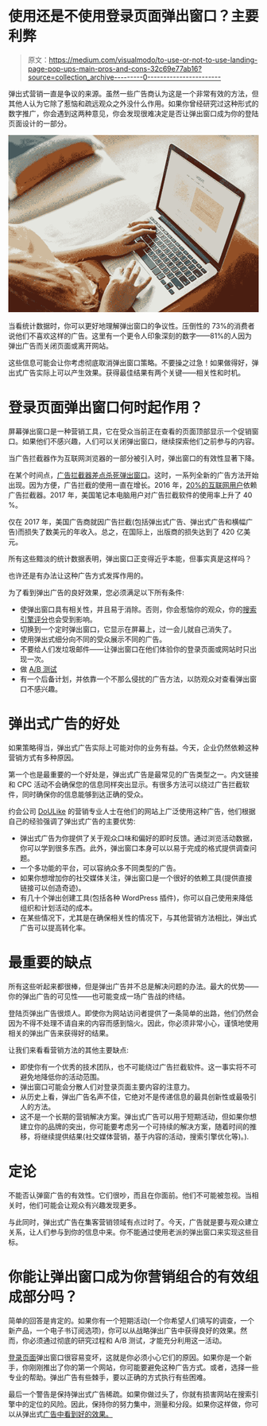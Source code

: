 # 使用还是不使用登录页面弹出窗口？主要利弊

> 原文：<https://medium.com/visualmodo/to-use-or-not-to-use-landing-page-pop-ups-main-pros-and-cons-32c69e77ab16?source=collection_archive---------0----------------------->

弹出式营销一直是争议的来源。虽然一些广告商认为这是一个非常有效的方法，但其他人认为它除了惹恼和疏远观众之外没什么作用。如果你曾经研究过这种形式的数字推广，你会遇到这两种意见，你会发现很难决定是否让弹出窗口成为你的登陆页面设计的一部分。

![](img/2b1adc563f2717076880a58a6ff0984c.png)

当看统计数据时，你可以更好地理解弹出窗口的争议性。压倒性的 73%的消费者说他们不喜欢这样的广告。这里有一个更令人印象深刻的数字——81%的人因为弹出广告而关闭页面或离开网站。

这些信息可能会让你考虑彻底取消弹出窗口策略。不要操之过急！如果做得好，弹出式广告实际上可以产生效果。获得最佳结果有两个关键——相关性和时机。

# 登录页面弹出窗口何时起作用？

屏幕弹出窗口是一种营销工具，它在受众当前正在查看的页面顶部显示一个促销窗口。如果他们不感兴趣，人们可以关闭弹出窗口，继续探索他们之前参与的内容。

当广告拦截器作为互联网浏览器的一部分被引入时，弹出窗口的有效性显著下降。

在某个时间点，[广告拦截器差点杀死弹出窗口](https://www.wired.com/story/google-chrome-ad-blocker-change-web/)。这时，一系列全新的广告方法开始出现。因为方便，广告拦截的使用一直在增长。2016 年，[20%的互联网用户](https://www.statista.com/topics/3201/ad-blocking/)依赖广告拦截器。2017 年，美国笔记本电脑用户对广告拦截软件的使用率上升了 40 %。

仅在 2017 年，美国广告商就因广告拦截(包括弹出式广告、弹出式广告和横幅广告)而损失了数美元的年收入。总之，在国际上，出版商的损失达到了 420 亿美元。

所有这些黯淡的统计数据表明，弹出窗口正变得近乎本能，但事实真是这样吗？

也许还是有办法让这种广告方式发挥作用的。

为了看到弹出广告的良好效果，您必须满足以下所有条件:

*   使弹出窗口具有相关性，并且易于消除。否则，你会惹恼你的观众，你的[搜索引擎评分](https://www.searchenginejournal.com/7-tips-using-pop-ups-without-harming-seo/198221/#close)也会受到影响。
*   切换到一个定时弹出窗口，它显示在屏幕上，过一会儿就自己消失了。
*   使用弹出式细分向不同的受众展示不同的广告。
*   不要给人们发垃圾邮件——让弹出窗口在他们体验你的登录页面或网站时只出现一次。
*   做 [A/B 测试](https://blog.hubspot.com/marketing/how-to-do-a-b-testing)
*   有一个后备计划，并依靠一个不那么侵扰的广告方法，以防观众对查看弹出窗口不感兴趣。

# 弹出式广告的好处

如果策略得当，弹出式广告实际上可能对你的业务有益。今天，企业仍然依赖这种营销方式有多种原因。

第一个也是最重要的一个好处是，弹出式广告是最常见的广告类型之一。内文链接和 CPC 活动不会确保您的信息同样突出显示。有很多方法可以绕过广告拦截软件，同时确保你的信息能够到达正确的受众。

约会公司 [DoULike](https://www.doulike.com/) 的营销专业人士在他们的网站上广泛使用这种广告，他们根据自己的经验强调了弹出式广告的主要优势:

*   弹出式广告为你提供了关于观众口味和偏好的即时反馈。通过浏览活动数据，你可以学到很多东西。此外，弹出窗口本身可以以易于完成的格式提供调查问题。
*   一个多功能的平台，可以容纳众多不同类型的广告。
*   如果你想增加你的社交媒体关注，弹出窗口是一个很好的依赖工具(提供直接链接可以创造奇迹)。
*   有几十个弹出创建工具(包括各种 WordPress 插件)，你可以自己使用来降低组织和计划活动的成本。
*   在某些情况下，尤其是在确保相关性的情况下，与其他营销方法相比，弹出式广告可以提高转化率。

# 最重要的缺点

所有这些听起来都很棒，但是弹出广告并不总是解决问题的办法。最大的优势——你的弹出广告的可见性——也可能变成一场广告战的终结。

登陆页弹出广告很烦人。即使你为网站访问者提供了一条简单的出路，他们仍然会因为不得不处理不请自来的内容而感到恼火。因此，你必须非常小心，谨慎地使用相关的弹出广告来获得好的结果。

让我们来看看营销方法的其他主要缺点:

*   即使你有一个优秀的技术团队，也不可能绕过广告拦截软件。这一事实将不可避免地降低你的活动范围。
*   弹出窗口可能会分散人们对登录页面主要内容的注意力。
*   从历史上看，弹出广告名声不佳，它绝对不是传递信息的最具创新性或最吸引人的方法。
*   这不是一个长期的营销解决方案。弹出式广告可以用于短期活动，但如果你想建立你的品牌的突出，你可能要考虑另一个可持续的解决方案，随着时间的推移，将继续提供结果(社交媒体营销，基于内容的活动，搜索引擎优化等)。).

# 定论

不能否认弹窗广告的有效性。它们很吵，而且在你面前。他们不可能被忽视。当相关时，他们可能会让观众有兴趣发现更多。

与此同时，弹出式广告在集客营销领域有点过时了。今天，广告就是要与观众建立关系，让人们参与到你的信息中来。你不能通过使用老派的弹出窗口来实现这些目标。

# 你能让弹出窗口成为你营销组合的有效组成部分吗？

简单的回答是肯定的。如果你有一个短期活动(一个你希望人们填写的调查，一个新产品，一个电子书订阅选项)，你可以从战略弹出广告中获得良好的效果。然而，你必须通过彻底的研究过程和 A/B 测试，才能充分利用这一活动。

[登录页面](https://visualmodo.com/wordpress-themes/)弹出窗口很容易变坏，这就是你必须小心它们的原因。如果你是一个新手，你刚刚推出了你的第一个网站，你可能要避免这种广告方式。或者，选择一些专业的帮助。弹出广告有些棘手，要以正确的方式执行有些困难。

最后一个警告是保持弹出式广告稀疏。如果你做过头了，你就有损害网站在搜索引擎中的定位的风险。因此，保持你的努力集中，测量和分段。如果你这样做，你可以从弹出式[广告中看到好的效果。](https://awards.visualmodo.com/)